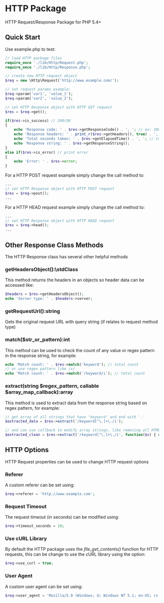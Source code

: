 # HTTP Package
HTTP Request/Response Package for PHP 5.4+

## Quick Start
Use example.php to test:
```php
// load HTTP package files
require_once './lib/Http/Request.php';
require_once './lib/Http/Response.php';

// create new HTTP request object
$req = new \Http\Request('http://www.example.com/');

// set request params example:
$req->param('var1', 'value_1');
$req->param('var2', 'value_2');

// set HTTP Response object with HTTP GET request
$res = $req->get();

if($res->is_success) // 200/OK
{
	echo 'Response code: ' . $res->getResponseCode() . ', '; // ex: 200
	echo 'Response headers: ' . print_r($res->getHeaders(), true) . ', '; // array of headers
	echo 'Total seconds taken: ' . $res->getElapsedTime() . ', '; // total seconds for request
	echo 'Response string: ' . $res->getResponseString();
}
else if($res->is_error) // print error
{
	echo 'Error: ' . $res->error;
}
```

For a HTTP POST request example simply change the call method to:
```php
...
// set HTTP Response object with HTTP POST request
$res = $req->post();
...
```

For a HTTP HEAD request example simply change the call method to:
```php
...
// set HTTP Response object with HTTP HEAD request
$res = $req->head();
...
```


## Other Response Class Methods
The HTTP Response class has several other helpful methods

### getHeadersObject():\stdClass
This method returns the headers in an objects so header data can be accessed like:
```php
$headers = $res->getHeadersObject();
echo 'Server type: ' . $headers->server;
```

### getRequestUrl():string
Gets the original request URL with query string (if relates to request method type)

### match($str_or_pattern):int
This method can be used to check the count of any value or regex pattern in the response string, for example:
```php
echo 'Match count: ' . $res->match('keyword'); // total count
// or use regex pattern like /x/
echo 'Match count: ' . $res->match('/keyword/i'); // total count
```

### extract(string $regex_pattern, callable $array_map_callback):array
This method is used to extract data from the response string based on regex pattern, for example:
```php
// get array of all strings that have 'keyword' and end with '.'
$extracted_data = $res->extract('/keyword[^\.]+\./i');

// and can use callback to modify array strings, like removing all HTML tags from strings:
$extracted_clean = $res->extract('/keyword[^\.]+\./i', function($v) { return strip_tags($v); });
```


## HTTP Options
HTTP Request properties can be used to change HTTP request options

### Referer
A custom referer can be set using:
```php
$req->referer = 'http://www.example.com';
```

### Request Timeout
The request timeout (in seconds) can be modified using:
```php
$req->timeout_seconds = 10;
```

### Use cURL Library
By default the HTTP package uses the *file_get_contents()* function for HTTP requests, this can be change to use the cURL library using the option:
```php
$req->use_curl = true;
```

### User Agent
A custom user agent can be set using:
```php
$req->user_agent = 'Mozilla/5.0 (Windows; U; Windows NT 5.1; en-US; rv:1.9.0.8) Gecko/2009032609 Firefox/3.0.8';
```